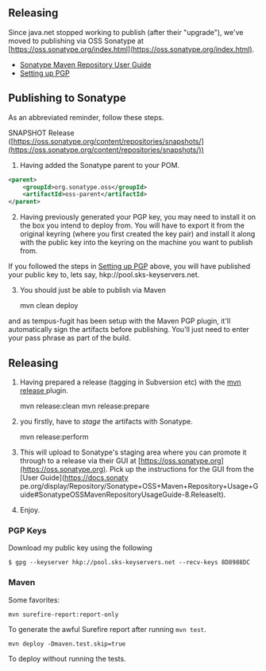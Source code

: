 
## Releasing

Since java.net stopped working to publish (after their "upgrade"), we've moved to publishing via OSS Sonatype at [https://oss.sonatype.org/index.html](https://oss.sonatype.org/index.html).

  * [Sonatype Maven Repository User Guide](https://docs.sonatype.org/display/Repository/Sonatype+OSS+Maven+Repository+Usage+Guide)
  * [Setting up PGP](https://docs.sonatype.org/display/Repository/How+To+Generate+PGP+Signatures+With+Maven)

## Publishing to Sonatype

As an abbreviated reminder, follow these steps.

SNAPSHOT Release ([https://oss.sonatype.org/content/repositories/snapshots/](https://oss.sonatype.org/content/repositories/snapshots/))

1. Having added the Sonatype parent to your POM.

``` xml
<parent>
    <groupId>org.sonatype.oss</groupId>
    <artifactId>oss-parent</artifactId>
</parent>
```

2. Having previously generated your PGP key, you may need to install it on the box you intend to deploy from. You will have to export it from the original keyring (where you first created the key pair) and install it along with the public key into the keyring on the machine you want to publish from.

If you followed the steps in [Setting up PGP](https://docs.sonatype.org/display/Repository/How+To+Generate+PGP+Signatures+With+Maven) above, you will have published your public key to, lets say, hkp://pool.sks-keyservers.net.

3. You should just be able to publish via Maven


    mvn clean deploy


and as tempus-fugit has been setup with the Maven PGP plugin, it'll automatically sign the artifacts before publishing. You'll just need to enter your pass phrase as part of the build.

## Releasing

1. Having prepared a release (tagging in Subversion etc) with the [ mvn release ](http://maven.apache.org/plugins/maven-release-plugin/examples/prepare-release.html) plugin.

    mvn release:clean
    mvn release:prepare

2. you firstly, have to _stage_ the artifacts with Sonatype.

    mvn release:perform

3. This will upload to Sonatype's staging area where you can promote it through to a release via their GUI at [https://oss.sonatype.org](https://oss.sonatype.org). Pick up the instructions for the GUI from the [User Guide](https://docs.sonaty pe.org/display/Repository/Sonatype+OSS+Maven+Repository+Usage+Guide#SonatypeOSSMavenRepositoryUsageGuide-8.ReleaseIt).

4. Enjoy.


### PGP Keys

Download my public key using the following

    $ gpg --keyserver hkp://pool.sks-keyservers.net --recv-keys 8D8988DC

### Maven

Some favorites:


    mvn surefire-report:report-only

To generate the awful Surefire report after running `mvn test`.


    mvn deploy -Dmaven.test.skip=true

To deploy without running the tests.
